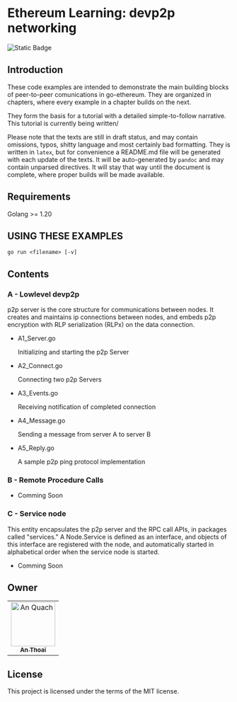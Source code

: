 # Ethereum Learning: devp2p networking
<p>
	<a><img alt="Static Badge" <img alt="Static Badge" src="https://img.shields.io/badge/golang-1.20-brightgreen?logo=go"></a>
</p>

## Introduction
These code examples are intended to demonstrate the main building blocks of peer-to-peer comunications in go-ethereum. They are organized in chapters, where every example in a chapter builds on the next.

They form the basis for a tutorial with a detailed simple-to-follow narrative. This tutorial is currently being written/

Please note that the texts are still in draft status, and may contain omissions, typos, shitty language and most certainly bad formatting. They is written in `latex`, but for convenience a README.md file will be generated with each update of the texts. It will be auto-generated by `pandoc` and may contain unparsed directives. It will stay that way until the document is complete, where proper builds will be made available.

## Requirements
Golang >= 1.20


## USING THESE EXAMPLES

```
go run <filename> [-v]
```

## Contents

### A - Lowlevel devp2p

p2p server is the core structure for communications between nodes. It creates and maintains ip connections between nodes, and embeds p2p encryption with RLP serialization (RLPx) on the data connection.

* A1_Server.go 

  Initializing and starting the p2p Server

* A2_Connect.go

  Connecting two p2p Servers

* A3_Events.go

  Receiving notification of completed connection

* A4_Message.go

  Sending a message from server A to server B

* A5_Reply.go

  A sample p2p ping protocol implementation

### B - Remote Procedure Calls

* Comming Soon

### C - Service node

This entity encapsulates the p2p server and the RPC call APIs, in packages called "services." A Node.Service is defined as an interface, and objects of this interface are registered with the node, and automatically started in alphabetical order when the service node is started.

* Comming Soon

## Owner

<table>
  <tr>
    <td align="center"><a href="https://github.com/anthoai97"><img src="https://avatars.githubusercontent.com/u/85854989?v=4" width="100px;" alt="An Quach"/><br /><sub><b>An Thoai</b></sub></a><br /></td>
    </tr>
</table>

## License

This project is licensed under the terms of the MIT license.